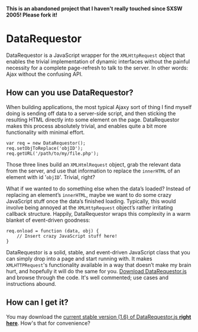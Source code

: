 **This is an abandoned project that I haven't really touched since SXSW 2005!  Please fork it!**

DataRequestor
=============

DataRequestor is a JavaScript wrapper for the `XMLHttpRequest` object that enables the trivial implementation of dynamic interfaces without the painful necessity for a complete page-refresh to talk to the server. In other words: Ajax without the confusing API.

How can you use DataRequestor?
------------------------------

When building applications, the most typical Ajaxy sort of thing I find myself doing is sending off data to a server-side script, and then sticking the resulting HTML directly into some element on the page. DataRequestor makes this process absolutely trivial, and enables quite a bit more functionality with minimal effort.

    var req = new DataRequestor();
    req.setObjToReplace('objID');
    req.getURL('/path/to/my/file.php');

Those three lines build an `XMLHtmlRequest` object, grab the relevant data from the server, and use that information to replace the `innerHTML` of an element with id '`objID`'. Trivial, right?

What if we wanted to do something else when the data’s loaded? Instead of replacing an element’s `innerHTML`, maybe we want to do some crazy JavaScript stuff once the data’s finished loading. Typically, this would involve being annoyed at the `XMLHttpRequest` object’s rather irritating callback structure. Happily, DataRequestor wraps this complexity in a warm blanket of event-driven goodness:

    req.onload = function (data, obj) {
        // Insert crazy JavaScript stuff here!
    }

DataRequestor is a solid, stable, and event-driven JavaScript class that you can simply drop into a page and start running with. It makes `XMLHTTPRequest`'s functionality available in a way that doesn’t make my brain hurt, and hopefully it will do the same for you.  [Download DataRequestor.js][download] and browse through the code.  It's well commented; use cases and instructions abound.

How can I get it?
-----------------

You may download the [current stable version (1.6) of DataRequestor.js **right here**][download].  How's that for convenience?

[download]: http://github.com/mikewest/datarequestor/tree/master/DataRequestor.js